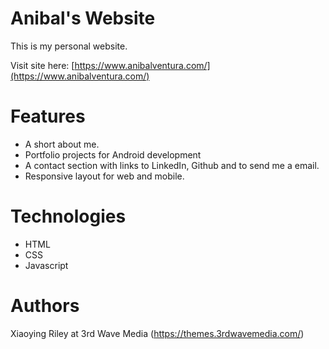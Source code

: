 # Anibal's Website

This is my personal website.

Visit site here: [https://www.anibalventura.com/](https://www.anibalventura.com/)

# Features

- A short about me.
- Portfolio projects for Android development
- A contact section with links to LinkedIn, Github and to send me a email.
- Responsive layout for web and mobile.

# Technologies

- HTML
- CSS
- Javascript

# Authors

Xiaoying Riley at 3rd Wave Media (https://themes.3rdwavemedia.com/)
